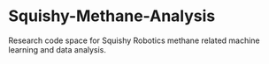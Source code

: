 # Squishy-Methane-Analysis
Research code space for Squishy Robotics methane related machine learning and data analysis.

